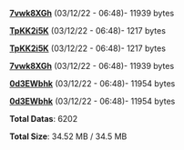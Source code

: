 [**7vwk8XGh**](/data/7vwk8XGh.txt) (03/12/22 - 06:48)- 11939 bytes

[**TpKK2i5K**](/data/TpKK2i5K.txt) (03/12/22 - 06:48)- 1217 bytes

[**TpKK2i5K**](/data/TpKK2i5K.txt) (03/12/22 - 06:48)- 1217 bytes

[**7vwk8XGh**](/data/7vwk8XGh.txt) (03/12/22 - 06:48)- 11939 bytes

[**0d3EWbhk**](/data/0d3EWbhk.txt) (03/12/22 - 06:48)- 11954 bytes

[**0d3EWbhk**](/data/0d3EWbhk.txt) (03/12/22 - 06:48)- 11954 bytes

**Total Datas**: 6202

**Total Size**: 34.52 MB / 34.5 MB